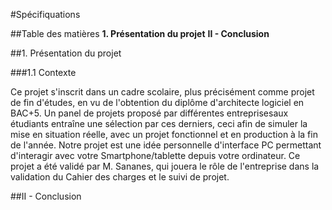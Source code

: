 #Spécifiquations

##Table des matières
**1. Présentation du projet**
**II - Conclusion**


##1. Présentation du projet

###1.1 Contexte

Ce projet s'inscrit dans un cadre scolaire, plus précisément comme projet de fin d'études, en vu de l'obtention du diplôme d'architecte logiciel en BAC+5. Un panel de projets proposé par différentes entreprisesaux étudiants entraîne une sélection par ces derniers, ceci afin de simuler la mise en situation réelle, avec un projet fonctionnel et en production à la fin de l'année.
Notre projet est une idée personnelle d'interface PC permettant d'interagir avec votre Smartphone/tablette depuis votre ordinateur. Ce projet a été validé par M. Sananes, qui jouera le rôle de l'entreprise dans la validation du Cahier des charges et le suivi de projet.

##II - Conclusion
